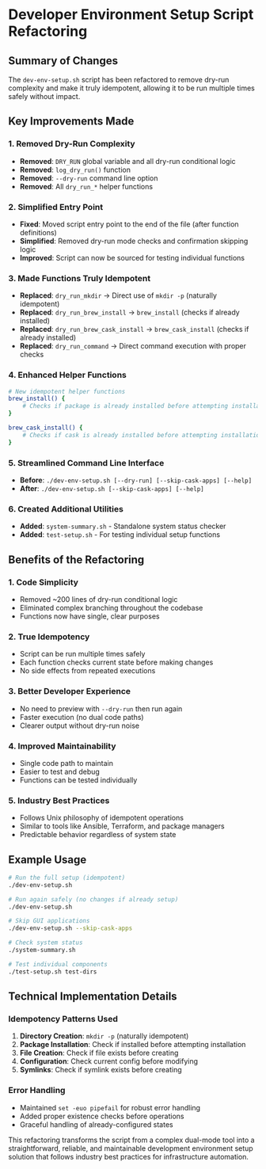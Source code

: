 # Developer Environment Setup Script Refactoring

## Summary of Changes

The `dev-env-setup.sh` script has been refactored to remove dry-run complexity and make it truly idempotent, allowing it to be run multiple times safely without impact.

## Key Improvements Made

### 1. Removed Dry-Run Complexity
- **Removed**: `DRY_RUN` global variable and all dry-run conditional logic
- **Removed**: `log_dry_run()` function
- **Removed**: `--dry-run` command line option
- **Removed**: All `dry_run_*` helper functions

### 2. Simplified Entry Point
- **Fixed**: Moved script entry point to the end of the file (after function definitions)
- **Simplified**: Removed dry-run mode checks and confirmation skipping logic
- **Improved**: Script can now be sourced for testing individual functions

### 3. Made Functions Truly Idempotent
- **Replaced**: `dry_run_mkdir` → Direct use of `mkdir -p` (naturally idempotent)
- **Replaced**: `dry_run_brew_install` → `brew_install` (checks if already installed)
- **Replaced**: `dry_run_brew_cask_install` → `brew_cask_install` (checks if already installed)
- **Replaced**: `dry_run_command` → Direct command execution with proper checks

### 4. Enhanced Helper Functions
```bash
# New idempotent helper functions
brew_install() {
    # Checks if package is already installed before attempting installation
}

brew_cask_install() {
    # Checks if cask is already installed before attempting installation  
}
```

### 5. Streamlined Command Line Interface
- **Before**: `./dev-env-setup.sh [--dry-run] [--skip-cask-apps] [--help]`
- **After**: `./dev-env-setup.sh [--skip-cask-apps] [--help]`

### 6. Created Additional Utilities
- **Added**: `system-summary.sh` - Standalone system status checker
- **Added**: `test-setup.sh` - For testing individual setup functions

## Benefits of the Refactoring

### 1. **Code Simplicity**
- Removed ~200 lines of dry-run conditional logic
- Eliminated complex branching throughout the codebase
- Functions now have single, clear purposes

### 2. **True Idempotency**
- Script can be run multiple times safely
- Each function checks current state before making changes
- No side effects from repeated executions

### 3. **Better Developer Experience**
- No need to preview with `--dry-run` then run again
- Faster execution (no dual code paths)
- Clearer output without dry-run noise

### 4. **Improved Maintainability**
- Single code path to maintain
- Easier to test and debug
- Functions can be tested individually

### 5. **Industry Best Practices**
- Follows Unix philosophy of idempotent operations
- Similar to tools like Ansible, Terraform, and package managers
- Predictable behavior regardless of system state

## Example Usage

```bash
# Run the full setup (idempotent)
./dev-env-setup.sh

# Run again safely (no changes if already setup)
./dev-env-setup.sh

# Skip GUI applications
./dev-env-setup.sh --skip-cask-apps

# Check system status
./system-summary.sh

# Test individual components
./test-setup.sh test-dirs
```

## Technical Implementation Details

### Idempotency Patterns Used

1. **Directory Creation**: `mkdir -p` (naturally idempotent)
2. **Package Installation**: Check if installed before attempting installation
3. **File Creation**: Check if file exists before creating
4. **Configuration**: Check current config before modifying
5. **Symlinks**: Check if symlink exists before creating

### Error Handling
- Maintained `set -euo pipefail` for robust error handling
- Added proper existence checks before operations
- Graceful handling of already-configured states

This refactoring transforms the script from a complex dual-mode tool into a straightforward, reliable, and maintainable development environment setup solution that follows industry best practices for infrastructure automation.
